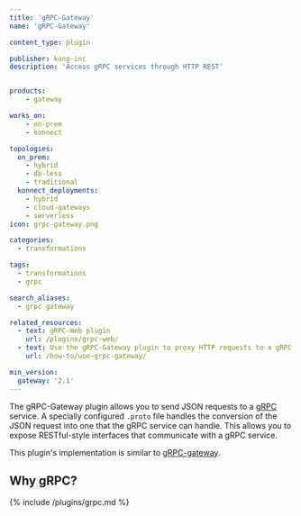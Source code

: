 ```yaml
---
title: 'gRPC-Gateway'
name: 'gRPC-Gateway'

content_type: plugin

publisher: kong-inc
description: 'Access gRPC services through HTTP REST'


products:
    - gateway

works_on:
    - on-prem
    - konnect

topologies:
  on_prem:
    - hybrid
    - db-less
    - traditional
  konnect_deployments:
    - hybrid
    - cloud-gateways
    - serverless
icon: grpc-gateway.png

categories:
  - transformations

tags:
  - transformations
  - grpc

search_aliases:
  - grpc gateway

related_resources:
  - text: gRPC-Web plugin
    url: /plugins/grpc-web/
  - text: Use the gRPC-Gateway plugin to proxy HTTP requests to a gRPC service
    url: /how-to/use-grpc-gateway/

min_version:
  gateway: '2.1'
---
```


The gRPC-Gateway plugin allows you to send JSON requests to a [gRPC](https://grpc.io/) service. A
specially configured `.proto` file handles the conversion of the JSON request
into one that the gRPC service can handle. This allows you to expose RESTful-style
interfaces that communicate with a gRPC service.

This plugin's implementation is similar to [gRPC-gateway](https://grpc-ecosystem.github.io/grpc-gateway/).

## Why gRPC?

{% include /plugins/grpc.md %}
